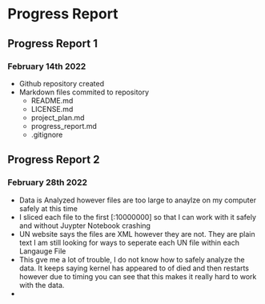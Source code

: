 
# Progress Report

## Progress Report 1
### February 14th 2022
- Github repository created
- Markdown files commited to repository 
     -  README.md
     -  LICENSE.md
     -  project_plan.md
     -  progress_report.md
     -  .gitignore
    
## Progress Report 2
### February 28th 2022
- Data is Analyzed however files are too large to anaylze on my computer safely at this time
- I sliced each file to the first [:10000000] so that I can work with it safely and without Juypter Notebook crashing
- UN website says the files are XML however they are not. They are plain text I am still looking for ways to seperate each UN file within each Langauge File
- This gve me a lot of trouble, I do not know how to safely analyze the data. It keeps saying kernel has appeared to of died and then restarts however due to timing you can see that this makes it really hard to work with the data. 
- 


